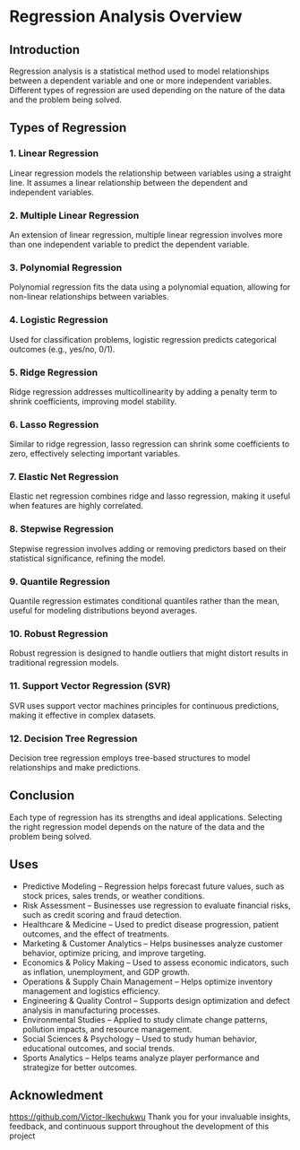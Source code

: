 # Regression Analysis Overview

## Introduction
Regression analysis is a statistical method used to model relationships between a dependent variable and one or more independent variables. Different types of regression are used depending on the nature of the data and the problem being solved.

## Types of Regression

### 1. Linear Regression
Linear regression models the relationship between variables using a straight line. It assumes a linear relationship between the dependent and independent variables.

### 2. Multiple Linear Regression
An extension of linear regression, multiple linear regression involves more than one independent variable to predict the dependent variable.

### 3. Polynomial Regression
Polynomial regression fits the data using a polynomial equation, allowing for non-linear relationships between variables.

### 4. Logistic Regression
Used for classification problems, logistic regression predicts categorical outcomes (e.g., yes/no, 0/1).

### 5. Ridge Regression
Ridge regression addresses multicollinearity by adding a penalty term to shrink coefficients, improving model stability.

### 6. Lasso Regression
Similar to ridge regression, lasso regression can shrink some coefficients to zero, effectively selecting important variables.

### 7. Elastic Net Regression
Elastic net regression combines ridge and lasso regression, making it useful when features are highly correlated.

### 8. Stepwise Regression
Stepwise regression involves adding or removing predictors based on their statistical significance, refining the model.

### 9. Quantile Regression
Quantile regression estimates conditional quantiles rather than the mean, useful for modeling distributions beyond averages.

### 10. Robust Regression
Robust regression is designed to handle outliers that might distort results in traditional regression models.

### 11. Support Vector Regression (SVR)
SVR uses support vector machines principles for continuous predictions, making it effective in complex datasets.

### 12. Decision Tree Regression
Decision tree regression employs tree-based structures to model relationships and make predictions.

## Conclusion
Each type of regression has its strengths and ideal applications. Selecting the right regression model depends on the nature of the data and the problem being solved.

## Uses
- Predictive Modeling – Regression helps forecast future values, such as stock prices, sales trends, or weather conditions.
- Risk Assessment – Businesses use regression to evaluate financial risks, such as credit scoring and fraud detection.
- Healthcare & Medicine – Used to predict disease progression, patient outcomes, and the effect of treatments.
- Marketing & Customer Analytics – Helps businesses analyze customer behavior, optimize pricing, and improve targeting.
- Economics & Policy Making – Used to assess economic indicators, such as inflation, unemployment, and GDP growth.
- Operations & Supply Chain Management – Helps optimize inventory management and logistics efficiency.
- Engineering & Quality Control – Supports design optimization and defect analysis in manufacturing processes.
- Environmental Studies – Applied to study climate change patterns, pollution impacts, and resource management.
- Social Sciences & Psychology – Used to study human behavior, educational outcomes, and social trends.
- Sports Analytics – Helps teams analyze player performance and strategize for better outcomes.

## Acknowledment
https://github.com/Victor-Ikechukwu Thank you for your invaluable insights, feedback, and continuous support throughout the development of this project

